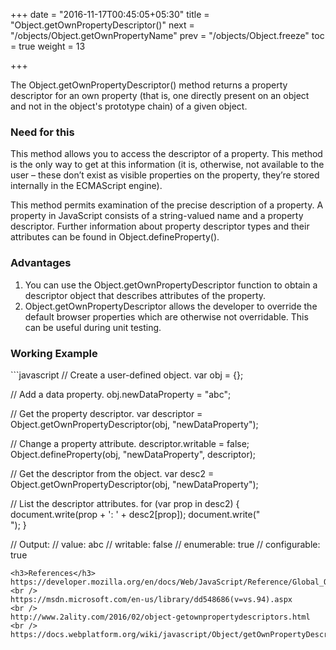 +++
date = "2016-11-17T00:45:05+05:30"
title = "Object.getOwnPropertyDescriptor()"
next = "/objects/Object.getOwnPropertyName"
prev = "/objects/Object.freeze"
toc = true
weight = 13

+++

The Object.getOwnPropertyDescriptor() method returns a property descriptor for an own property (that is, one directly present on an object and not in the object's prototype chain) of a given object.

<h3>Need for this</h3>
This method allows you to access the descriptor of a property. This method is the only way to get at this information (it is, otherwise, not available to the user – these don’t exist as visible properties on the property, they’re stored internally in the ECMAScript engine).

This method permits examination of the precise description of a property. A property in JavaScript consists of a string-valued name and a property descriptor. Further information about property descriptor types and their attributes can be found in Object.defineProperty().

<h3>Advantages</h3>
<ol>
  <li>You can use the Object.getOwnPropertyDescriptor function to obtain a descriptor object that describes attributes of the property.</li>
  <li>Object.getOwnPropertyDescriptor allows the developer to override the default browser properties which are otherwise not overridable. This can be useful during unit testing.</li>
</ol>

<h3>Working Example</h3>
```javascript
// Create a user-defined object.
var obj = {};

// Add a data property.
obj.newDataProperty = "abc";

// Get the property descriptor.
var descriptor = Object.getOwnPropertyDescriptor(obj, "newDataProperty");

// Change a property attribute.
descriptor.writable = false;
Object.defineProperty(obj, "newDataProperty", descriptor);

// Get the descriptor from the object.
var desc2 = Object.getOwnPropertyDescriptor(obj, "newDataProperty");

// List the descriptor attributes.
for (var prop in desc2) {
    document.write(prop + ': ' + desc2[prop]);
    document.write("<br />");
}

// Output:
// value: abc
// writable: false
// enumerable: true
// configurable: true
```
<h3>References</h3>
https://developer.mozilla.org/en/docs/Web/JavaScript/Reference/Global_Objects/Object/getOwnPropertyDescriptor
<br />
https://msdn.microsoft.com/en-us/library/dd548686(v=vs.94).aspx
<br />
http://www.2ality.com/2016/02/object-getownpropertydescriptors.html
<br />
https://docs.webplatform.org/wiki/javascript/Object/getOwnPropertyDescriptor
